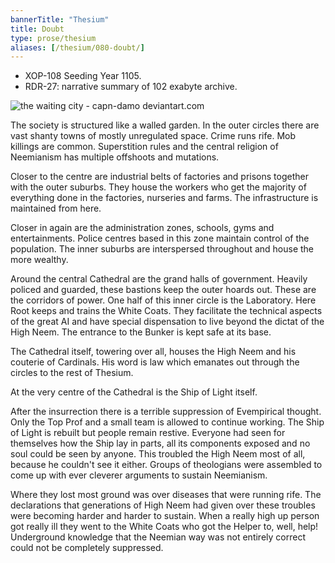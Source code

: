 ```yaml
---
bannerTitle: "Thesium" 
title: Doubt
type: prose/thesium
aliases: [/thesium/080-doubt/]
---
```


<div class="data">

- XOP-108 Seeding Year 1105.
- RDR-27: narrative summary of 102 exabyte archive.  

</div>

![the waiting city - capn-damo deviantart.com](/images/thesium/waiting-city.jpg)

The society is structured like a walled garden. In the outer circles there are
vast shanty towns of mostly unregulated space. Crime runs rife. Mob killings
are common. Superstition rules and the central religion of Neemianism has
multiple offshoots and mutations.

Closer to the centre are industrial belts of factories and prisons together
with the outer suburbs. They house the workers who get the majority of
everything done in the factories, nurseries and farms. The infrastructure is
maintained from here.

Closer in again are the administration zones, schools, gyms and entertainments.
Police centres based in this zone maintain control of the population. The inner
suburbs are interspersed throughout and house the more wealthy. 

Around the central Cathedral are the grand halls of government. Heavily policed
and guarded, these bastions keep the outer hoards out. These are the corridors
of power. One half of this inner circle is the Laboratory. Here Root keeps and
trains the White Coats. They facilitate the technical aspects of the great AI
and have special dispensation to live beyond the dictat of the High Neem. The
entrance to the Bunker is kept safe at its base.

The Cathedral itself, towering over all, houses the High Neem and his couterie
of Cardinals. His word is law which emanates out through the circles to the
rest of Thesium.

At the very centre of the Cathedral is the Ship of Light itself.

After the insurrection there is a terrible suppression of Evempirical thought.
Only the Top Prof and a small team is allowed to continue working. The Ship of
Light is rebuilt but people remain restive. Everyone had seen for themselves
how the Ship lay in parts, all its components exposed and no soul could be seen
by anyone. This troubled the High Neem most of all, because he couldn't see it
either. Groups of theologians were assembled to come up with ever cleverer
arguments to sustain Neemianism.

Where they lost most ground was over diseases that were running rife. The
declarations that generations of High Neem had given over these troubles were
becoming harder and harder to sustain. When a really high up person got really
ill they went to the White Coats who got the Helper to, well, help! Underground
knowledge that the Neemian way was not entirely correct could not be completely
suppressed.
